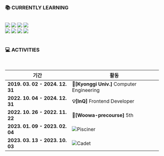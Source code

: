 ### 📚 CURRENTLY LEARNING
<br/>
<div>
  <img src="https://img.shields.io/badge/JavaScript-F7DF1E?style=flat-square&logo=javascript&logoColor=black"/>
  <img src="https://img.shields.io/badge/TypeScript-3178C6?style=flat-square&logo=typescript&logoColor=black"/>
  <img src="https://img.shields.io/badge/React-61DAFB?style=flat-square&logo=react&logoColor=black"/>
  <img src="https://img.shields.io/badge/React_Query-FF4154?style=flat-square&logo=reactquery&logoColor=black"/>
  <br/>
  <img src="https://img.shields.io/badge/Recoil-3578E5?style=flat-square&logo=recoil&logoColor=black"/>
  <img src="https://img.shields.io/badge/CSS3-31572B6?style=flat-square&logo=css3&logoColor=black"/>
  <img src="https://img.shields.io/badge/Tailwind_CSS-06B6D4?style=flat-square&logo=tailwindcss&logoColor=black"/>
  <img src="https://img.shields.io/badge/HTML5-E34F26?style=flat-square&logo=html5&logoColor=black"/>
</div>
<br/>

### 💻 ACTIVITIES
<br/>
  
|기간|활동|
|---|---|
|**2019. 03. 02 - 2024. 12. 31**|**🏫[Kyonggi Univ.]** Computer Engineering|
|**2022. 10. 04 - 2024. 12. 31**|**💡[InQ]** Frontend Developer|
|**2022. 10. 26 - 2022. 11. 22**|**🌱[Woowa-precourse]** 5th|
|**2023. 01. 09 - 2023. 02. 04**|<img src="https://img.shields.io/badge/-FFFFFF?style=flat-square&logo=42&logoColor=black"/>Pisciner|
|**2023. 03. 13 - 2023. 10. 03**|<img src="https://img.shields.io/badge/-FFFFFF?style=flat-square&logo=42&logoColor=black"/>Cadet|
